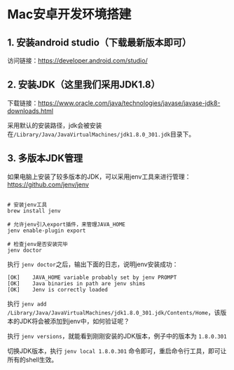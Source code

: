 # Mac安卓开发环境搭建

## 1. 安装android studio（下载最新版本即可）

访问链接：https://developer.android.com/studio/

## 2. 安装JDK（这里我们采用JDK1.8）

下载链接：https://www.oracle.com/java/technologies/javase/javase-jdk8-downloads.html

采用默认的安装路径，jdk会被安装在`/Library/Java/JavaVirtualMachines/jdk1.8.0_301.jdk`目录下。

## 3. 多版本JDK管理


如果电脑上安装了较多版本的JDK，可以采用jenv工具来进行管理：https://github.com/jenv/jenv

```shell

# 安装jenv工具
brew install jenv

# 允许jenv引入export插件，来管理JAVA_HOME
jenv enable-plugin export

# 检查jenv是否安装完毕
jenv doctor

```

执行 `jenv doctor`之后，输出下面的日志，说明jenv安装成功：

```
[OK]	JAVA_HOME variable probably set by jenv PROMPT
[OK]	Java binaries in path are jenv shims
[OK]	Jenv is correctly loaded
```

执行 `jenv add /Library/Java/JavaVirtualMachines/jdk1.8.0_301.jdk/Contents/Home`，该版本的JDK将会被添加到jenv中，如何验证呢？

执行 `jenv versions`，就能看到刚刚安装的JDK版本，例子中的版本为 `1.8.0.301`

切换JDK版本，执行 `jenv local 1.8.0.301` 命令即可，重启命令行工具，即可让所有的shell生效。

